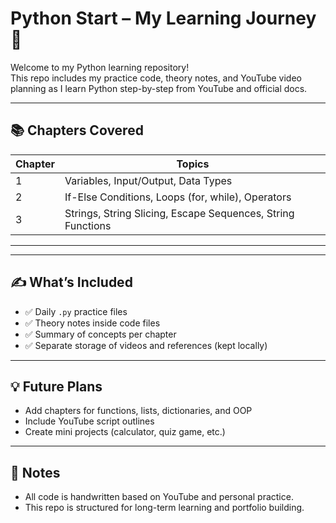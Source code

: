 # Python Start – My Learning Journey 🚀

Welcome to my Python learning repository!  
This repo includes my practice code, theory notes, and YouTube video planning as I learn Python step-by-step from YouTube and official docs.

---

## 📚 Chapters Covered

| Chapter | Topics |
|---------|--------|
| 1       | Variables, Input/Output, Data Types |
| 2       | If-Else Conditions, Loops (for, while), Operators |
| 3       | Strings, String Slicing, Escape Sequences, String Functions |

---


---

## ✍️ What’s Included

- ✅ Daily `.py` practice files
- ✅ Theory notes inside code files
- ✅ Summary of concepts per chapter
- ✅ Separate storage of videos and references (kept locally)

---

## 💡 Future Plans

- Add chapters for functions, lists, dictionaries, and OOP
- Include YouTube script outlines
- Create mini projects (calculator, quiz game, etc.)

---

## 📌 Notes

- All code is handwritten based on YouTube and personal practice.
- This repo is structured for long-term learning and portfolio building.
